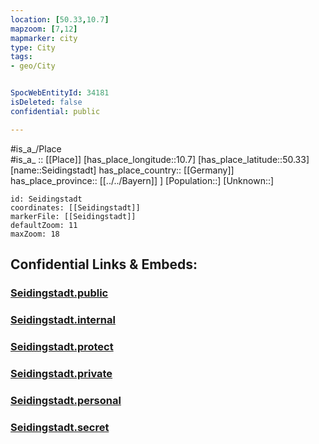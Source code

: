 ```yaml
---
location: [50.33,10.7] 
mapzoom: [7,12] 
mapmarker: city 
type: City
tags:
- geo/City


SpocWebEntityId: 34181
isDeleted: false
confidential: public

---
```

#is_a_/Place  
#is_a_ :: [[Place]] 
[has_place_longitude::10.7] 
[has_place_latitude::50.33] 
[name::Seidingstadt] 
has_place_country:: [[Germany]]  
has_place_province:: [[../../Bayern]] ] 
[Population::] 
[Unknown::] 


```leaflet
id: Seidingstadt
coordinates: [[Seidingstadt]] 
markerFile: [[Seidingstadt]] 
defaultZoom: 11 
maxZoom: 18
```


## Confidential Links & Embeds: 

### [Seidingstadt.public](/_public/\Earth\Continent\Europe\Europe~Central\Germany\Germany~East\Thüringen\counties~TH\Hildburghausen\cities~Hildburghausen\Heldburger_Unterland\CitySeidingstadt.public.md) 

### [Seidingstadt.internal](/_internal/\Earth\Continent\Europe\Europe~Central\Germany\Germany~East\Thüringen\counties~TH\Hildburghausen\cities~Hildburghausen\Heldburger_Unterland\CitySeidingstadt.internal.md) 

### [Seidingstadt.protect](/_protect/\Earth\Continent\Europe\Europe~Central\Germany\Germany~East\Thüringen\counties~TH\Hildburghausen\cities~Hildburghausen\Heldburger_Unterland\CitySeidingstadt.protect.md) 

### [Seidingstadt.private](/_private/\Earth\Continent\Europe\Europe~Central\Germany\Germany~East\Thüringen\counties~TH\Hildburghausen\cities~Hildburghausen\Heldburger_Unterland\CitySeidingstadt.private.md) 

### [Seidingstadt.personal](/_personal/\Earth\Continent\Europe\Europe~Central\Germany\Germany~East\Thüringen\counties~TH\Hildburghausen\cities~Hildburghausen\Heldburger_Unterland\CitySeidingstadt.personal.md) 

### [Seidingstadt.secret](/_secret/\Earth\Continent\Europe\Europe~Central\Germany\Germany~East\Thüringen\counties~TH\Hildburghausen\cities~Hildburghausen\Heldburger_Unterland\CitySeidingstadt.secret.md)

